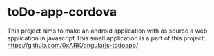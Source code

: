 # toDo-app-cordova
This project aims to make an android application with as source a web application in javascript
This small application is a part of this project: https://github.com/0xARK/angularjs-todoapp/
